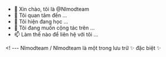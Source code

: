 - 👋 Xin chào, tôi là @Nlmodteam
- 👀 Tôi quan tâm đến ...
- 🌱 Tôi hiện đang học ...
- 💞️ Tôi đang muốn cộng tác trên ...
- 📫 Làm thế nào để liên hệ với tôi ...

<! ---
Nlmodteam / Nlmodteam là một trong lưu trữ ✨ đặc biệt ✨
